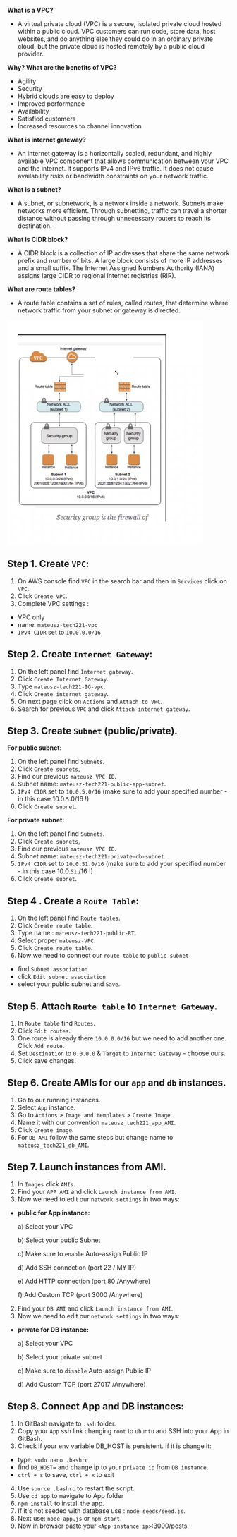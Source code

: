**What is a VPC?**
-  A virtual private cloud (VPC) is a secure, 
isolated private cloud hosted within a public cloud. 
VPC customers can run code, store data, host websites, 
and do anything else they could do in an ordinary private 
cloud, but the private cloud is hosted remotely by a public cloud provider.

**Why? What are the benefits of VPC?**

- Agility
- Security
- Hybrid clouds are easy to deploy
- Improved performance
- Availability
- Satisfied customers
- Increased resources to channel innovation

**What is internet gateway?**

- An internet gateway is a horizontally scaled, 
redundant, and highly available VPC component that 
allows communication between your VPC and the internet. 
It supports IPv4 and IPv6 traffic. It does not cause availability 
risks or bandwidth constraints on your network traffic.


**What is a subnet?**

- A subnet, or subnetwork, is a network inside a network. 
Subnets make networks more efficient. Through subnetting, 
traffic can travel a shorter distance without passing 
through unnecessary routers to reach its destination.

**What is CIDR block?**

- A CIDR block is a collection of IP addresses 
that share the same network prefix and number of bits. 
A large block consists of more IP addresses and a small suffix. 
The Internet Assigned Numbers Authority (IANA) assigns large CIDR 
to regional internet registries (RIR).



**What are route tables?**

- A route table contains a set of rules, called routes, 
that determine where network traffic from your subnet or gateway is directed.

![diag.png](files%2Fdiag.png)

Step 1. Create `VPC`:
-

1. On AWS console find `VPC` in the search bar and
then in `Services` click on `VPC`.
2. Click `Create VPC`.
3. Complete VPC settings :
- VPC only
- name: `mateusz-tech221-vpc`
- `IPv4 CIDR` set to `10.0.0.0/16` 


Step 2. Create `Internet Gateway`:
-

1. On the left panel find `Internet gateway`.
2. Click `Create Internet Gateway`.
3. Type `mateusz-tech221-IG-vpc`.
4. Click `Create internet gateway`.
5. On next page click on `Actions` and `Attach to VPC`.
6. Search for previous `VPC` and click `Attach internet gateway`.

Step 3. Create `Subnet` (public/private).
- 
**For public subnet:**
1. On the left panel find `Subnets`.
2. Click `Create subnets`,
3. Find our previous `mateusz VPC ID`.
4. Subnet name: `mateusz-tech221-public-app-subnet`.
5. `IPv4 CIDR` set to `10.0.5.0/16` (make sure to add your specified number - in this case 10.0.`5`.0/16 !)
6. Click `Create subnet`.

**For private subnet:**
1. On the left panel find `Subnets`.
2. Click `Create subnets`,
3. Find our previous `mateusz VPC ID`.
4. Subnet name: `mateusz-tech221-private-db-subnet`.
5. `IPv4 CIDR` set to `10.0.51.0/16` (make sure to add your specified number - in this case 10.0.`51`./16 !)
6. Click `Create subnet`.

Step 4 . Create a `Route Table`:
-

1. On the left panel find `Route tables`.
2. Click `Create route table`.
3. Type name : `mateusz-tech221-public-RT`.
4. Select proper `mateusz-VPC`.
5. Click `Create route table`.
6. Now we need to connect our `route table` to `public subnet`
- find `Subnet association`
- click `Edit subnet association`
- select your public subnet and `Save`.

Step 5. Attach `Route table` to `Internet Gateway`.
-

1. In `Route table` find `Routes`.
2. Click `Edit routes`.
3. One route is already there `10.0.0.0/16` but we need to add another one.
Click `Add route`.
4. Set `Destination` to `0.0.0.0` & `Target` to `Internet Gateway` - choose ours.
5. Click save changes.

Step 6. Create AMIs for our `app` and `db` instances.
-
1. Go to our running instances.
2. Select `App` instance.
3. Go to `Actions` > `Image and templates` > `Create Image`.
4. Name it with our convention `mateusz_tech221_app_AMI`.
5. Click `Create image`.
6. For `DB AMI` follow the same steps but change name to `mateusz_tech221_db_AMI`.

Step 7. Launch instances from AMI.
-

1. In `Images` click `AMIs`.
2. Find your `APP AMI` and click `Launch instance from AMI`.
3. Now we need to edit our `network settings` in two ways:

- **public for App instance:**
   
    a) Select your VPC

    b) Select your public Subnet

    c) Make sure to `enable` Auto-assign Public IP

    d) Add SSH connection (port 22 / MY IP)

    e) Add HTTP connection (port 80 /Anywhere)

    f) Add Custom TCP (port 3000 /Anywhere)
2. Find your `DB AMI` and click `Launch instance from AMI`.
3. Now we need to edit our `network settings` in two ways:

- **private for DB instance:**

    a) Select your VPC

    b) Select your private subnet

    c) Make sure to `disable` Auto-assign Public IP

    d) Add Custom TCP (port 27017 /Anywhere)

Step 8. Connect App and DB instances:
-

1. In GitBash navigate to `.ssh` folder.
2. Copy your `App` ssh link changing `root` to `ubuntu` and SSH into your App in GitBash.
3. Check if your env variable DB_HOST is persistent. If it is change it:
- type: `sudo nano .bashrc`
- find `DB_HOST=` and change ip to your `private ip` from `DB instance`.
- `ctrl + s` to save, `ctrl + x` to exit
4. Use `source .bashrc` to restart the script.
5. Use `cd app` to navigate to App folder
6. `npm install` to install the app.
7. If it's not seeded with database use : `node seeds/seed.js`.
8. Next use: `node app.js` or `npm start`.
9. Now in browser paste your `<App instance ip>`:3000/posts.














